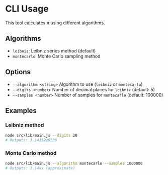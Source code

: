 # CLI Usage

This tool calculates π using different algorithms.

## Algorithms

- `leibniz`: Leibniz series method (default)
- `montecarlo`: Monte Carlo sampling method

## Options

- `--algorithm <string>`  Algorithm to use (`leibniz` or `montecarlo`)
- `--digits <number>`     Number of decimal places for `leibniz` (default: 5)
- `--samples <number>`    Number of samples for `montecarlo` (default: 100000)

## Examples

### Leibniz method

```bash
node src/lib/main.js --digits 10
# Outputs: 3.1415926536
```

### Monte Carlo method

```bash
node src/lib/main.js --algorithm montecarlo --samples 1000000
# Outputs: 3.14xx (approximate)
```